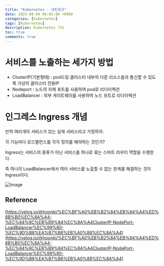 ```yaml
---
title: "Kubernetes - 네트워크"
date: 2025-08-04 06:05:00 +0900
categories: [kubernetes]
tags: [Kubernetes]
description: Kubernetes 기초
toc: true
comments: true
---
```


# 서비스를 노출하는 세가지 방법

- ClusterIP(기본형태) : pod드링 클러스터 내부의 다른 리소스들과 통신할 수 있도록 가상의 클러스터 전용IP
- Nodeport : 노드의 자체 포트를 사용하여 pod로 리다이렉션 
- LoadBalancer : 외부 게이트웨이를 사용하여 노드 포트로 리다이렉션
# 인그레스 Ingress 개념

만약 여러개의 서비스가 있는 실제 서비스라고 가정하자.

각 기능마다 로드밸런스를 각각 정의를 해야하는 것인가?

Ingress는 서비스의 종류가 아닌 서비스를 하나로 묶는 스마트 라우터 역할을 수행한다.

즉 하나의 LoadBalancer에서 여러 서비스를 노출할 수 없는 한계를 해결하는 것이 Ingress이다.

![Image](https://prod-files-secure.s3.us-west-2.amazonaws.com/e6db513d-ec54-40ff-aa74-2487b0bcfe15/8ba4f4bb-7f47-4c51-8172-3a0aee492a75/Untitled.png?X-Amz-Algorithm=AWS4-HMAC-SHA256&X-Amz-Content-Sha256=UNSIGNED-PAYLOAD&X-Amz-Credential=ASIAZI2LB466YR6FSBIK%2F20250805%2Fus-west-2%2Fs3%2Faws4_request&X-Amz-Date=20250805T002803Z&X-Amz-Expires=3600&X-Amz-Security-Token=IQoJb3JpZ2luX2VjEBcaCXVzLXdlc3QtMiJHMEUCIQCI%2FwM5lmVr714lmN4ILQADv6OdQwEzpAD%2FW5VpSWG%2FxAIgJiGJXrJD5zafvuI5Yf6EFHHTc014wKqisGXLK%2BN8zKAq%2FwMIUBAAGgw2Mzc0MjMxODM4MDUiDGKTVj0DwtzYmvKc%2ByrcA%2FlrH5r4E3OGxx4iHfR7OCnOkd4DCkMQJdpRejrafhuqVC8%2FUgqPDb45LtQJF1wwk0XMxVNKrmJIe82uarTz2TOl1ldutP7x0cu7Y0hZv82w7oAM841%2Bf4RbsH0F4QvTpI7nOXuONvSEuOSurFJptvqreYGIBGkiqYBFfiUWSoSN8od9G4MMVLbK1zc2MsidLRl6ccvwK0iXJuD9ZudGlIZ72H2z5L315gsL40Z%2B6u76ZUyiMXG37vDmbkELzRmUFwwU6Bt%2BO51MRXZbcW09fg0P5Q%2F1HUFA2TUmV9IvQlr82UncIr2itfG%2FLIlsLsrawk6apCDTtM9gJFMcvvoBLfOnLyWfNf6e1t8%2F3nSLKpIbvrTF8k1Hvw8m3YJJrfrDAm4t40smpjHXliD%2BGUpS5ITLkNVDBiY9wHouA%2FJp2KNBrIROW7KCKhzOKgBJvvxQNXvVIboDd7zSbNigbaO8Sli1FQhA%2Bsc8zaDEFRPDfRwxuYk9BtgfzRXAIOXYHoDHMgA1M47GXgD%2FNcoXvH8MPwJp%2BqVyu%2B2%2FXX6SQcUZn%2BHgvAe%2BtXoOrcsk9eDpPIlchfv6aOp3Azex1IoRwE%2B5ziH4x%2FJNaJTpwmbWi3F23ZydJc3jmTgQdQdgINJjMO70xMQGOqUB%2Bc2uDBVo2o0ta9kiRv156uRdPJn3Rb7Z%2B4FaeOV14Zl%2FKjGSghSqFsN%2F9fSWQYuxhS58xg%2F4nwJLcXCkqmq38Vf6EW1B4EgkErac98tcmIgkfpDfFGIj0JPQPiMYhvJQ5Nz4R5oGCTvLUj%2BTzhoMBo5Ass3yvT1vTG%2Bn5B%2FSmJVjzDrdjK%2F89xcYfcwi%2BR3K2zor6NSo88QVT03n7fzQf2gH2B4Y&X-Amz-Signature=c68905fa63b31456d3408ff4bca2498ecb84d9f15ae382c1bfc5a86f7b159e34&X-Amz-SignedHeaders=host&x-amz-checksum-mode=ENABLED&x-id=GetObject)

## Reference

[https://velog.io/@hoonki/%EC%BF%A0%EB%B2%84%EB%84%A4%ED%8B%B0%EC%8A%A4-%EC%84%9C%EB%B9%84%EC%8A%A4ClusterIP-NodePort-LoadBalancer%EC%99%80-%EC%9D%B8%EA%B7%B8%EB%A0%88%EC%8A%A4](https://velog.io/@hoonki/%EC%BF%A0%EB%B2%84%EB%84%A4%ED%8B%B0%EC%8A%A4-%EC%84%9C%EB%B9%84%EC%8A%A4ClusterIP-NodePort-LoadBalancer%EC%99%80-%EC%9D%B8%EA%B7%B8%EB%A0%88%EC%8A%A4)


